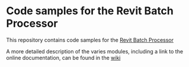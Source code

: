 # Code samples for the Revit Batch Processor
This repository contains code samples for the [Revit Batch Processor](https://github.com/bvn-architecture/RevitBatchProcessor)

A more detailed description of the varies modules, including a link to the online documentation, can be found in the [wiki](https://github.com/jchristel/SampleCodeRevitBatchProcessor/wiki)
